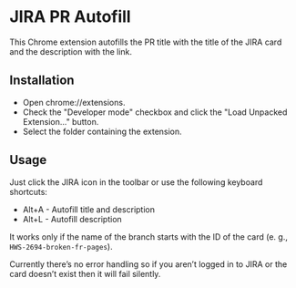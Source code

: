 # JIRA PR Autofill
This Chrome extension autofills the PR title with the title of the JIRA card and the description with the link.

## Installation
- Open chrome://extensions.
- Check the "Developer mode" checkbox and click the "Load Unpacked Extension..." button.
- Select the folder containing the extension.

## Usage
Just click the JIRA icon in the toolbar or use the following keyboard shortcuts:
- Alt+A - Autofill title and description
- Alt+L - Autofill description

It works only if the name of the branch starts with the ID of the card (e. g., `HWS-2694-broken-fr-pages`).

Currently there’s no error handling so if you aren’t logged in to JIRA or the card doesn’t exist then it will fail
silently.
